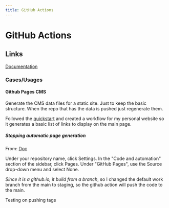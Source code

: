 ```yaml
---
title: GitHub Actions
---
```

# GitHub Actions 

## Links

[Documentation](https://docs.github.com/en/actions)

### Cases/Usages

#### Github Pages CMS

Generate the CMS data files for a static site. Just to keep the basic structure. When the repo that has the data is pushed just regenerate them.

Followed the [quickstart](https://docs.github.com/en/actions/quickstart) and created a workflow for my personal website so it generates a basic list of links to display on the main page.

##### Stopping automatic page generation

From: [Doc](https://docs.github.com/en/pages/getting-started-with-github-pages/unpublishing-a-github-pages-site)

Under your repository name, click Settings. In the "Code and automation" section of the sidebar, click Pages. Under "GitHub Pages", use the Source drop-down menu and select None.

*Since it is a github.io, it build from a branch*, so I changed the default work branch from the main to staging, so the github action will push the code to the main. 

Testing on pushing tags